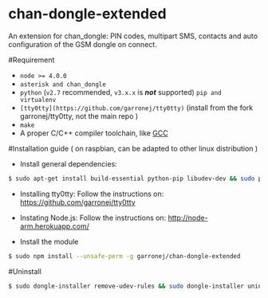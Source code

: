 # chan-dongle-extended
An extension for chan_dongle: PIN codes, multipart SMS, contacts and auto configuration of the GSM dongle on connect.

#Requirement

* `node >= 4.0.0`
* `asterisk and chan_dongle`
* `python` (`v2.7` recommended, `v3.x.x` is __*not*__ supported) `pip and virtualenv`
* `[tty0tty](https://github.com/garronej/tty0tty)` (install from the fork garronej/tty0tty, not the main repo )
* `make`
* A proper C/C++ compiler toolchain, like [GCC](https://gcc.gnu.org)

#Installation guide ( on raspbian, can be adapted to other linux distribution )

* Install general dependencies:
````bash
$ sudo apt-get install build-essential python-pip libudev-dev && sudo pip install virtualenv
````

* Installing tty0tty: 
Follow the instructions on: https://github.com/garronej/tty0tty

* Instating Node.js: 
Follow the instructions on: http://node-arm.herokuapp.com/

* Install the module
``` bash
$ sudo npm install --unsafe-perm -g garronej/chan-dongle-extended
```

#Uninstall
``` bash
$ sudo dongle-installer remove-udev-rules && sudo dongle-installer uninstall-service && sudo npm uninstall --unsafe-perm -g chan-dongle-extended
```